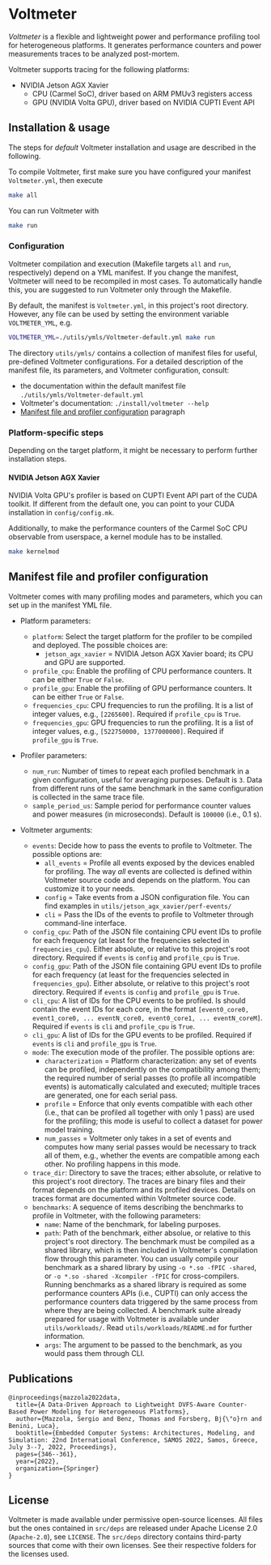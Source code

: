 # Voltmeter
*Voltmeter* is a flexible and lightweight power and performance profiling tool for heterogeneous platforms.
It generates performance counters and power measurements traces to be analyzed post-mortem.

Voltmeter supports tracing for the following platforms:
- NVIDIA Jetson AGX Xavier
  - CPU (Carmel SoC), driver based on ARM PMUv3 registers access
  - GPU (NVIDIA Volta GPU), driver based on NVIDIA CUPTI Event API

## Installation \& usage
The steps for *default* Voltmeter installation and usage are described in the following.

To compile Voltmeter, first make sure you have configured your manifest `Voltmeter.yml`, then execute
```bash
make all
```
You can run Voltmeter with
```bash
make run
```

### Configuration
Voltmeter compilation and execution (Makefile targets `all` and `run`, respectively) depend on a YML manifest. If you change the manifest, Voltmeter will need to be recompiled in most cases. To automatically handle this, you are suggested to run Voltmeter only through the Makefile.

By default, the manifest is `Voltmeter.yml`, in this project's root directory. However, any file can be used by setting the environment variable `VOLTMETER_YML`, e.g.
```bash
VOLTMETER_YML=./utils/ymls/Voltmeter-default.yml make run
```
The directory `utils/ymls/` contains a collection of manifest files for useful, pre-defined Voltmeter configurations.
For a detailed description of the manifest file, its parameters, and Voltmeter configuration, consult:
- the documentation within the default manifest file `./utils/ymls/Voltmeter-default.yml`
- Voltmeter's documentation: `./install/voltmeter --help`
- [Manifest file and profiler configuration](#manifest-file-and-profiler-configuration) paragraph

### Platform-specific steps
Depending on the target platform, it might be necessary to perform further installation steps.
#### NVIDIA Jetson AGX Xavier
NVIDIA Volta GPU's profiler is based on CUPTI Event API part of the CUDA toolkit. If different from the default one, you can point to your CUDA installation in `config/config.mk`.

Additionally, to make the performance counters of the Carmel SoC CPU observable from userspace, a kernel module has to be installed.
```bash
make kernelmod
```

## Manifest file and profiler configuration
Voltmeter comes with many profiling modes and parameters, which you can set up in the manifest YML file.
- Platform parameters:
  - `platform`: Select the target platform for the profiler to be compiled and deployed. The possible choices are:
    - `jetson_agx_xavier` = NVIDIA Jetson AGX Xavier board; its CPU and GPU are supported.
  - `profile_cpu`: Enable the profiling of CPU performance counters. It can be either `True` or `False`.
  - `profile_gpu`: Enable the profiling of GPU performance counters. It can be either `True` or `False`.
  - `frequencies_cpu`: CPU frequencies to run the profiling. It is a list of integer values, e.g., `[2265600]`. Required if `profile_cpu` is `True`.
  - `frequencies_gpu`: GPU frequencies to run the profiling. It is a list of integer values, e.g., `[522750000, 1377000000]`. Required if `profile_gpu` is `True`.

- Profiler parameters:
  - `num_run`: Number of times to repeat each profiled benchmark in a given configuration, useful for averaging purposes. Default is `3`. Data from different runs of the same benchmark in the same configuration is collected in the same trace file.
  - `sample_period_us`: Sample period for performance counter values and power measures (in microseconds). Default is `100000` (i.e., 0.1 s).

- Voltmeter arguments:
  - `events`: Decide how to pass the events to profile to Voltmeter. The possible options are:
    - `all_events` = Profile all events exposed by the devices enabled for profiling. The way *all* events are collected is defined within Voltmeter source code and depends on the platform. You can customize it to your needs.
    - `config` = Take events from a JSON configuration file. You can find examples in `utils/jetson_agx_xavier/perf-events/`
    - `cli` = Pass the IDs of the events to profile to Voltmeter through command-line interface.
  - `config_cpu`: Path of the JSON file containing CPU event IDs to profile for each frequency (at least for the frequencies selected in `frequencies_cpu`). Either absolute, or relative to this project's root directory. Required if `events` is `config` and `profile_cpu` is `True`.
  - `config_gpu`: Path of the JSON file containing GPU event IDs to profile for each frequency (at least for the frequencies selected in `frequencies_gpu`). Either absolute, or relative to this project's root directory. Required if `events` is `config` and `profile_gpu` is `True`.
  - `cli_cpu`: A list of IDs for the CPU events to be profiled. Is should contain the event IDs for each core, in the format `[event0_core0, event1_core0, ... eventN_core0, event0_core1, ... eventN_coreM]`. Required if `events` is `cli` and `profile_cpu` is `True`.
  - `cli_gpu`: A list of IDs for the GPU events to be profiled. Required if `events` is `cli` and `profile_gpu` is `True`.
  - `mode`: The execution mode of the profiler. The possible options are:
    - `characterization` = Platform characterization: any set of events can be profiled, independently on the compatibility among them; the required number of serial passes (to profile all incompatible events) is automatically calculated and executed; multiple traces are generated, one for each serial pass.
    - `profile` = Enforce that only events compatible with each other (i.e., that can be profiled all together with only 1 pass) are used for the profiling; this mode is useful to collect a dataset for power model training.
    - `num_passes` = Voltmeter only takes in a set of events and computes how many serial passes would be necessary to track all of them, e.g., whether the events are compatible among each other. No profiling happens in this mode.
  - `trace_dir`: Directory to save the traces; either absolute, or relative to this project's root directory. The traces are binary files and their format depends on the platform and its profiled devices. Details on traces format are documented within Voltmeter source code.
  - `benchmarks`: A sequence of items describing the benchmarks to profile in Voltmeter, with the following parameters:
    - `name`: Name of the benchmark, for labeling purposes.
    - `path`: Path of the benchmark, either absolue, or relative to this project's root directory. The benchmark must be compiled as a shared library, which is then included in Voltmeter's compilation flow through this parameter. You can usually compile your benchmark as a shared library by using `-o *.so -fPIC -shared`, or `-o *.so -shared -Xcompiler -fPIC` for cross-compilers. Running benchmarks as a shared library is required as some performance counters APIs (i.e., CUPTI) can only access the performance counters data triggered by the same process from where they are being collected. A benchmark suite already prepared for usage with Voltmeter is available under `utils/workloads/`. Read `utils/workloads/README.md` for further information.
    - `args`: The argument to be passed to the benchmark, as you would pass them through CLI.

## Publications
```
@inproceedings{mazzola2022data,
  title={A Data-Driven Approach to Lightweight DVFS-Aware Counter-Based Power Modeling for Heterogeneous Platforms},
  author={Mazzola, Sergio and Benz, Thomas and Forsberg, Bj{\"o}rn and Benini, Luca},
  booktitle={Embedded Computer Systems: Architectures, Modeling, and Simulation: 22nd International Conference, SAMOS 2022, Samos, Greece, July 3--7, 2022, Proceedings},
  pages={346--361},
  year={2022},
  organization={Springer}
}
```

## License
Voltmeter is made available under permissive open-source licenses.
All files but the ones contained in `src/deps` are released under Apache License 2.0 (`Apache-2.0`), see `LICENSE`.
The `src/deps` directory contains third-party sources that come with their own licenses. See their respective folders for the licenses used.
